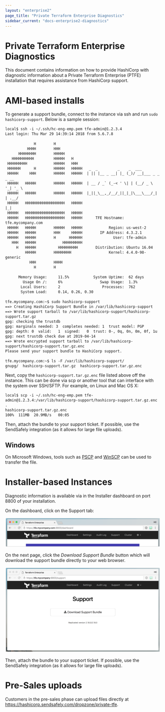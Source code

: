 ```yaml
---
layout: "enterprise2"
page_title: "Private Terraform Enterprise Diagnostics"
sidebar_current: "docs-enterprise2-diagnostics"
---
```


# Private Terraform Enterprise Diagnostics

This document contains information on how to provide HashiCorp with diagnostic information about a Private Terraform Enterprise (PTFE)
installation that requires assistance from HashiCorp support.

# AMI-based installs

To generate a support bundle, connect to the instance via ssh and run `sudo hashicorp-support`. Below is a sample session:

```
local$ ssh -i ~/.ssh/hc-eng-emp.pem tfe-admin@1.2.3.4
Last login: Thu Mar 29 14:39:14 2018 from 5.6.7.8

             H        H
          HHHH        HHH
      HHHHHHHH        HHHHH
   HHHHHHHHHH         HHHHH   H
 HHHHHHHHH            HHHHH   HHH
 HHHHHH      H        HHHHH   HHHHH   _  _         _    _  ___
 HHHHH     HHH        HHHHH   HHHHH  | || |__ _ __| |_ (_)/ __|___ _ _ _ __
 HHHHH   HHHHH        HHHHH   HHHHH  | __ / _` (_-< ' \| | (__/ _ \ '_| '_ \
 HHHHH   HHHHH        HHHHH   HHHHH  |_||_\__,_/__/_||_|_|\___\___/_| | .__/
 HHHHH   HHHHHHHHHHHHHHHHHH   HHHHH                                   |_|
 HHHHH   HHHHHHHHHHHHHHHHHH   HHHHH
 HHHHH   HHHHHHHHHHHHHHHHHH   HHHHH      TFE Hostname: tfe.mycompany.com
 HHHHH   HHHHH        HHHHH   HHHHH            Region: us-west-2
 HHHHH   HHHHH        HHH     HHHHH        IP Address: 4.3.2.1
 HHHHH   HHHHH        H      HHHHHH              User: tfe-admin
   HHH   HHHHH            HHHHHHHHH
     H   HHHHH          HHHHHHHHH        Distribution: Ubuntu 16.04
         HHHHH        HHHHHHHH                 Kernel: 4.4.0-98-generic
           HHH        HHHH
             H        H

      Memory Usage:     11.5%           System Uptime:  62 days
        Usage On /:     6%                 Swap Usage:  1.3%
       Local Users:     2                   Processes:  762
       System Load:     0.14, 0.26, 0.30

tfe.mycompany.com:~$ sudo hashicorp-support
==> Creating HashiCorp Support Bundle in /var/lib/hashicorp-support
==> Wrote support tarball to /var/lib/hashicorp-support/hashicorp-support.tar.gz
gpg: checking the trustdb
gpg: marginals needed: 3  completes needed: 1  trust model: PGP
gpg: depth: 0  valid:   1  signed:   0  trust: 0-, 0q, 0n, 0m, 0f, 1u
gpg: next trustdb check due at 2019-04-14
==> Wrote encrypted support tarball to /var/lib/hashicorp-support/hashicorp-support.tar.gz.enc
Please send your support bundle to HashiCorp support.

tfe.mycompany.com:~$ ls -F /var/lib/hashicorp-support/
gnupg/  hashicorp-support.tar.gz  hashicorp-support.tar.gz.enc
```

Next, copy the `hashicorp-support.tar.gz.enc` file listed above off the instance. This
can be done via scp or another tool that can interface with the system over SSH/SFTP. For example, on Linux and Mac OS X:

```
local$ scp -i ~/.ssh/hc-eng-emp.pem tfe-admin@1.2.3.4:/var/lib/hashicorp-support/hashicorp-support.tar.gz.enc .
hashicorp-support.tar.gz.enc                                                      100%  111MB  20.9MB/s   00:05
```

Then, attach the bundle to your support ticket. If possible, use the SendSafely integration (as it allows for large file uploads).

## Windows

On Microsoft Windows, tools such as [PSCP](https://www.ssh.com/ssh/putty/putty-manuals/0.68/Chapter5.html) and [WinSCP](https://winscp.net/eng/index.php) can be used to transfer the file.

# Installer-based Instances

Diagnostic information is available via in the Installer dashboard on port 8800 of your installation.

On the dashboard, click on the Support tab:

![PTFE Dashboard Top](./assets/ptfe-dashboard.png)

On the next page, click the _Download Support Bundle_ button which will download the support bundle directly to your web browser.

![PTFE Support](./assets/ptfe-support.png)

Then, attach the bundle to your support ticket. If possible, use the SendSafely integration (as it allows for large file uploads).

# Pre-Sales uploads

Customers in the pre-sales phase can upload files directly at https://hashicorp.sendsafely.com/dropzone/private-tfe.
